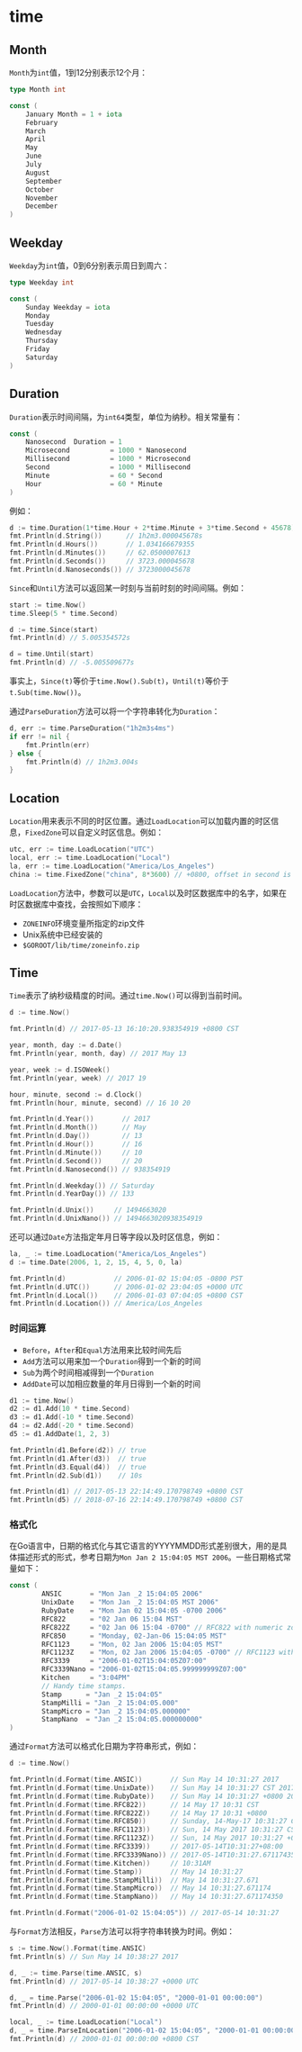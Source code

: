 # time

## Month

`Month`为`int`值，1到12分别表示12个月：

```go
type Month int

const (
    January Month = 1 + iota
    February
    March
    April
    May
    June
    July
    August
    September
    October
    November
    December
)
```

## Weekday

`Weekday`为`int`值，0到6分别表示周日到周六：

```go
type Weekday int

const (
    Sunday Weekday = iota
    Monday
    Tuesday
    Wednesday
    Thursday
    Friday
    Saturday
)
```

## Duration

`Duration`表示时间间隔，为`int64`类型，单位为纳秒。相关常量有：

```go
const (
    Nanosecond  Duration = 1
    Microsecond          = 1000 * Nanosecond
    Millisecond          = 1000 * Microsecond
    Second               = 1000 * Millisecond
    Minute               = 60 * Second
    Hour                 = 60 * Minute
)
```

例如：

```go
d := time.Duration(1*time.Hour + 2*time.Minute + 3*time.Second + 45678)
fmt.Println(d.String())      // 1h2m3.000045678s
fmt.Println(d.Hours())       // 1.034166679355
fmt.Println(d.Minutes())     // 62.0500007613
fmt.Println(d.Seconds())     // 3723.000045678
fmt.Println(d.Nanoseconds()) // 3723000045678
```

`Since`和`Until`方法可以返回某一时刻与当前时刻的时间间隔。例如：

```go
start := time.Now()
time.Sleep(5 * time.Second)

d := time.Since(start)
fmt.Println(d) // 5.005354572s

d = time.Until(start)
fmt.Println(d) // -5.005509677s
```

事实上，`Since(t)`等价于`time.Now().Sub(t)`，`Until(t)`等价于`t.Sub(time.Now())`。

通过`ParseDuration`方法可以将一个字符串转化为`Duration`：

```go
d, err := time.ParseDuration("1h2m3s4ms")
if err != nil {
    fmt.Println(err)
} else {
    fmt.Println(d) // 1h2m3.004s
}
```

## Location

`Location`用来表示不同的时区位置。通过`LoadLocation`可以加载内置的时区信息，`FixedZone`可以自定义时区信息。例如：

```go
utc, err := time.LoadLocation("UTC")
local, err := time.LoadLocation("Local")
la, err := time.LoadLocation("America/Los_Angeles")
china := time.FixedZone("china", 8*3600) // +0800, offset in second is 8*3600
```

`LoadLocation`方法中，参数可以是`UTC`，`Local`以及时区数据库中的名字，如果在时区数据库中查找，会按照如下顺序：

- `ZONEINFO`环境变量所指定的zip文件
- Unix系统中已经安装的
- `$GOROOT/lib/time/zoneinfo.zip`

## Time

`Time`表示了纳秒级精度的时间。通过`time.Now()`可以得到当前时间。

```go
d := time.Now()

fmt.Println(d) // 2017-05-13 16:10:20.938354919 +0800 CST

year, month, day := d.Date()
fmt.Println(year, month, day) // 2017 May 13

year, week := d.ISOWeek()
fmt.Println(year, week) // 2017 19

hour, minute, second := d.Clock()
fmt.Println(hour, minute, second) // 16 10 20

fmt.Println(d.Year())       // 2017
fmt.Println(d.Month())      // May
fmt.Println(d.Day())        // 13
fmt.Println(d.Hour())       // 16
fmt.Println(d.Minute())     // 10
fmt.Println(d.Second())     // 20
fmt.Println(d.Nanosecond()) // 938354919

fmt.Println(d.Weekday()) // Saturday
fmt.Println(d.YearDay()) // 133

fmt.Println(d.Unix())     // 1494663020
fmt.Println(d.UnixNano()) // 1494663020938354919
```

还可以通过`Date`方法指定年月日等字段以及时区信息，例如：

```go
la, _ := time.LoadLocation("America/Los_Angeles")
d := time.Date(2006, 1, 2, 15, 4, 5, 0, la)

fmt.Println(d)            // 2006-01-02 15:04:05 -0800 PST
fmt.Println(d.UTC())      // 2006-01-02 23:04:05 +0000 UTC
fmt.Println(d.Local())    // 2006-01-03 07:04:05 +0800 CST
fmt.Println(d.Location()) // America/Los_Angeles
```

### 时间运算

- `Before`，`After`和`Equal`方法用来比较时间先后
- `Add`方法可以用来加一个`Duration`得到一个新的时间
- `Sub`为两个时间相减得到一个`Duration`
- `AddDate`可以加相应数量的年月日得到一个新的时间

```go
d1 := time.Now()
d2 := d1.Add(10 * time.Second)
d3 := d1.Add(-10 * time.Second)
d4 := d2.Add(-20 * time.Second)
d5 := d1.AddDate(1, 2, 3)

fmt.Println(d1.Before(d2)) // true
fmt.Println(d1.After(d3))  // true
fmt.Println(d3.Equal(d4))  // true
fmt.Println(d2.Sub(d1))    // 10s

fmt.Println(d1) // 2017-05-13 22:14:49.170798749 +0800 CST
fmt.Println(d5) // 2018-07-16 22:14:49.170798749 +0800 CST
```

### 格式化

在Go语言中，日期的格式化与其它语言的YYYYMMDD形式差别很大，用的是具体描述形式的形式，参考日期为`Mon Jan 2 15:04:05 MST 2006`。一些日期格式常量如下：

```go
const (
        ANSIC       = "Mon Jan _2 15:04:05 2006"
        UnixDate    = "Mon Jan _2 15:04:05 MST 2006"
        RubyDate    = "Mon Jan 02 15:04:05 -0700 2006"
        RFC822      = "02 Jan 06 15:04 MST"
        RFC822Z     = "02 Jan 06 15:04 -0700" // RFC822 with numeric zone
        RFC850      = "Monday, 02-Jan-06 15:04:05 MST"
        RFC1123     = "Mon, 02 Jan 2006 15:04:05 MST"
        RFC1123Z    = "Mon, 02 Jan 2006 15:04:05 -0700" // RFC1123 with numeric zone
        RFC3339     = "2006-01-02T15:04:05Z07:00"
        RFC3339Nano = "2006-01-02T15:04:05.999999999Z07:00"
        Kitchen     = "3:04PM"
        // Handy time stamps.
        Stamp      = "Jan _2 15:04:05"
        StampMilli = "Jan _2 15:04:05.000"
        StampMicro = "Jan _2 15:04:05.000000"
        StampNano  = "Jan _2 15:04:05.000000000"
)
```

通过`Format`方法可以格式化日期为字符串形式，例如：

```go
d := time.Now()

fmt.Println(d.Format(time.ANSIC))       // Sun May 14 10:31:27 2017
fmt.Println(d.Format(time.UnixDate))    // Sun May 14 10:31:27 CST 2017
fmt.Println(d.Format(time.RubyDate))    // Sun May 14 10:31:27 +0800 2017
fmt.Println(d.Format(time.RFC822))      // 14 May 17 10:31 CST
fmt.Println(d.Format(time.RFC822Z))     // 14 May 17 10:31 +0800
fmt.Println(d.Format(time.RFC850))      // Sunday, 14-May-17 10:31:27 CST
fmt.Println(d.Format(time.RFC1123))     // Sun, 14 May 2017 10:31:27 CST
fmt.Println(d.Format(time.RFC1123Z))    // Sun, 14 May 2017 10:31:27 +0800
fmt.Println(d.Format(time.RFC3339))     // 2017-05-14T10:31:27+08:00
fmt.Println(d.Format(time.RFC3339Nano)) // 2017-05-14T10:31:27.67117435+08:00
fmt.Println(d.Format(time.Kitchen))     // 10:31AM
fmt.Println(d.Format(time.Stamp))       // May 14 10:31:27
fmt.Println(d.Format(time.StampMilli))  // May 14 10:31:27.671
fmt.Println(d.Format(time.StampMicro))  // May 14 10:31:27.671174
fmt.Println(d.Format(time.StampNano))   // May 14 10:31:27.671174350

fmt.Println(d.Format("2006-01-02 15:04:05")) // 2017-05-14 10:31:27
```

与`Format`方法相反，`Parse`方法可以将字符串转换为时间。例如：

```go
s := time.Now().Format(time.ANSIC)
fmt.Println(s) // Sun May 14 10:38:27 2017

d, _ := time.Parse(time.ANSIC, s)
fmt.Println(d) // 2017-05-14 10:38:27 +0000 UTC

d, _ = time.Parse("2006-01-02 15:04:05", "2000-01-01 00:00:00")
fmt.Println(d) // 2000-01-01 00:00:00 +0000 UTC

local, _ := time.LoadLocation("Local")
d, _ = time.ParseInLocation("2006-01-02 15:04:05", "2000-01-01 00:00:00", local)
fmt.Println(d) // 2000-01-01 00:00:00 +0800 CST
```

